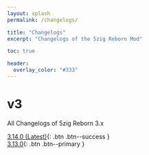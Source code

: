 ```yaml
---
layout: splash
permalink: /changelogs/

title: "Changelogs"
excerpt: "Changelogs of the 5zig Reborn Mod"

toc: true

header:
  overlay_color: "#333"
---
```


# v3
All Changelogs of 5zig Reborn 3.x

[<i class="fas fa-scroll"></i> 3.14.0 (Latest)](3.14.0){: .btn .btn--success }  
[<i class="fas fa-scroll"></i> 3.13.0](3.13.0){: .btn .btn--primary }